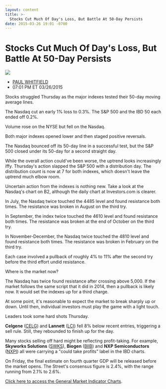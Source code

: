 ```yaml
---
layout: content
title: >-
  Stocks Cut Much Of Day's Loss, But Battle At 50-Day Persists
date: 2015-03-26 19:01 -0700
---
```



Stocks Cut Much Of Day's Loss, But Battle At 50-Day Persists
=============================================================


![](https://www.investors.com/wp-content/uploads/ibd-migrated-images/MPv_150327_635629795246970317.png)

* [PAUL WHITFIELD](https://www.investors.com/author/whitfieldp/ "Posts by PAUL WHITFIELD")
* 07:01 PM ET 03/26/2015





Stocks struggled Thursday as the major indexes tested their 50-day moving average lines.


The Nasdaq cut an early 1% loss to 0.3%. The S&P 500 and the IBD 50 each ended off 0.2%.


Volume rose on the NYSE but fell on the Nasdaq.


Both major indexes opened lower and then staged positive reversals.


The Nasdaq bounced off its 50-day line in a successful test, but the S&P 500 closed under its 50-day for a second straight day.


While the overall action could've been worse, the uptrend looks increasingly iffy. Thursday's action slapped the S&P 500 with a distribution day. The distribution count is now at 7 for both indexes, which doesn't leave the uptrend much elbow room.


Uncertain action from the indexes is nothing new. Take a look at the Nasdaq's chart on B2, although the daily chart at Investors.com is clearer.


In July, the Nasdaq twice touched the 4485 level and found resistance both times. The resistance was broken in August on the third try.


In September, the index twice touched the 4610 level and found resistance both times. The resistance was broken at the end of October on the third try.


In November-December, the Nasdaq twice touched the 4810 level and found resistance both times. The resistance was broken in February on the third try.


Each case involved a pullback of roughly 4% to 11% after the second try before the third effort undid resistance.


Where is the market now?


The Nasdaq has twice found resistance after crossing above 5,000. If the market follows the same script that it did in 2014, then a pullback is likely now. It would set the indexes up for a third charge.


At some point, it's reasonable to expect the market to break sharply up or down. Until then, individual investors must play the game with a light touch.


Leaders took some hard shots Thursday.


**Celgene** ([CELG](https://research.investors.com/quote.aspx?symbol=CELG)) and **Lannett** ([LCI](https://research.investors.com/quote.aspx?symbol=LCI)) fell 8% below recent entries, triggering a sell rule. Still, they rebounded to finish up for the day.


Many stocks selling off hard might be reflecting profit-taking. For example, **Skyworks Solutions** ([SWKS](https://research.investors.com/quote.aspx?symbol=SWKS)), **Biogen** ([BIIB](https://research.investors.com/quote.aspx?symbol=BIIB)) and **NXP Semiconductors** ([NXPI](https://research.investors.com/quote.aspx?symbol=NXPI)) all were carrying a "could take profits" label in the IBD charts.


On Friday, the final estimate on fourth quarter GDP will be released before the market opens. The Street's consensus figure is 2.4%, with the range running from 2.1% to 2.6%.


[Click here to access the General Market Indicator Charts](https://www.investors.com/pdf/GMI_032715.pdf).




